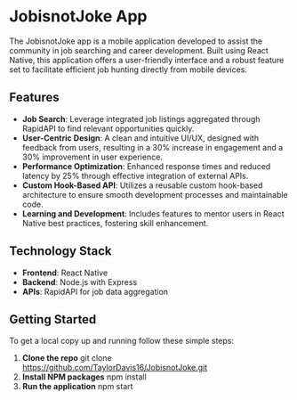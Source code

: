 # JobisnotJoke App

The JobisnotJoke app is a mobile application developed to assist the community in job searching and career development. Built using React Native, this application offers a user-friendly interface and a robust feature set to facilitate efficient job hunting directly from mobile devices.

## Features

- **Job Search**: Leverage integrated job listings aggregated through RapidAPI to find relevant opportunities quickly.
- **User-Centric Design**: A clean and intuitive UI/UX, designed with feedback from users, resulting in a 30% increase in engagement and a 30% improvement in user experience.
- **Performance Optimization**: Enhanced response times and reduced latency by 25% through effective integration of external APIs.
- **Custom Hook-Based API**: Utilizes a reusable custom hook-based architecture to ensure smooth development processes and maintainable code.
- **Learning and Development**: Includes features to mentor users in React Native best practices, fostering skill enhancement.

## Technology Stack

- **Frontend**: React Native
- **Backend**: Node.js with Express
- **APIs**: RapidAPI for job data aggregation

## Getting Started

To get a local copy up and running follow these simple steps:

1. **Clone the repo**
git clone https://github.com/TaylorDavis16/JobisnotJoke.git
2. **Install NPM packages**
npm install
3. **Run the application**
npm start
